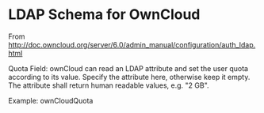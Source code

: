 LDAP Schema for OwnCloud
====================

From http://doc.owncloud.org/server/6.0/admin_manual/configuration/auth_ldap.html

Quota Field:
ownCloud can read an LDAP attribute and set the user quota according to its value. 
Specify the attribute here, otherwise keep it empty. The attribute shall return 
human readable values, e.g. "2 GB".

Example: ownCloudQuota

